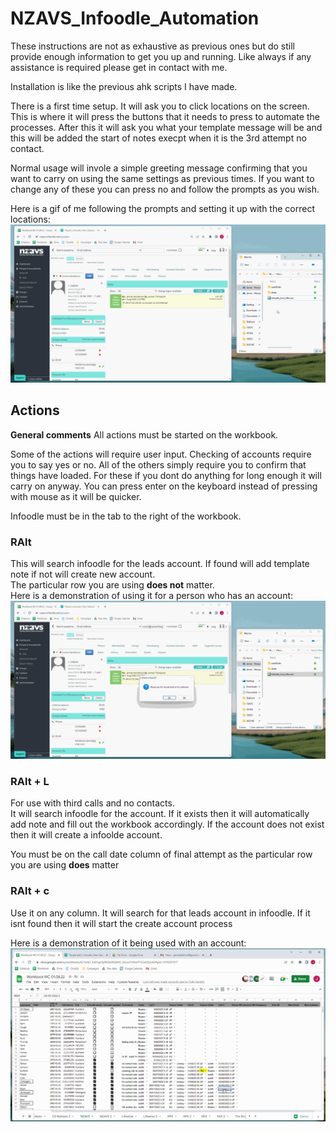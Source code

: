 # NZAVS_Infoodle_Automation

These instructions are not as exhaustive as previous ones but do still provide enough information to get you up and running.
Like always if any assistance is required please get in contact with me.

Installation is like the previous ahk scripts I have made.

There is a first time setup. It will ask you to click locations on the screen. This is where it will press the buttons that it needs to press to automate the processes. After this it will ask you what your template message will be and this will be added the start of notes execpt when it is the 3rd attempt no contact.

Normal usage will invole a simple greeting message confirming that you want to carry on using the same settings as previous times. If you want to change any of these you can press no and follow the prompts as you wish.

Here is a gif of me following the prompts and setting it up with the correct locations:
![training button locations](instructionMedia/trainingButtonLocations.gif)

## Actions

**General comments**
All actions must be started on the workbook.

Some of the actions will require user input. Checking of accounts require you to say yes or no. All of the others simply require you to confirm that things have loaded. For these if you dont do anything for long enough it will carry on anyway. You can press enter on the keyboard instead of pressing with mouse as it will be quicker.

Infoodle must be in the tab to the right of the workbook.

### RAlt 
This will search infoodle for the leads account. If found will add template note if not will create new account.  
The particular row you are using **does not** matter.  
Here is a demonstration of using it for a person who has an account:
![note template](instructionMedia/noteTemplate.gif)

### RAlt + L 
For use with third calls and no contacts.  
It will search infoodle for the account. If it exists then it will automatically add note and fill out the workbook accordingly. If the account does not exist then it will create a infoolde account.

You must be on the call date column of final attempt as the particular row you are using **does** matter

### RAlt + c
Use it on any column. It will search for that leads account in infoodle. If it isnt found then it will start the create account process

Here is a demonstration of it being used with an account:
![final attempt interaction](instructionMedia/thirdAttemptInteraction.gif)
